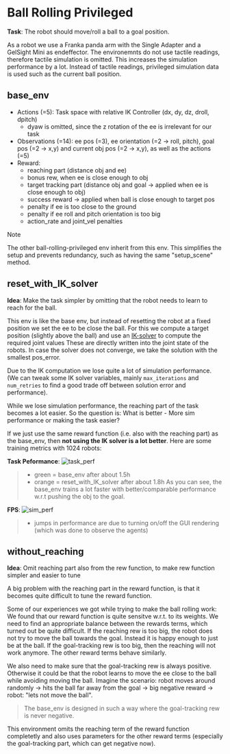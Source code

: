 # Ball Rolling Privileged
**Task**: The robot should move/roll a ball to a goal position.

As a robot we use a Franka panda arm with the Single Adapter and a GelSight Mini as endeffector.
The environemnts do not use tactile readings, therefore tactile simulation is omitted. This increases the simulation performance by a lot.
Instead of tactile readings, privileged simulation data is used such as the current ball position.

## base_env
- Actions (=5): Task space with relative IK Controller (dx, dy, dz, droll, dpitch)
    - dyaw is omitted, since the z rotation of the ee is irrelevant for our task
- Observations (=14): ee pos (=3), ee orientation (=2 -> roll, pitch), goal pos (=2 -> x,y) and current obj pos (=2 -> x,y), as well as the actions (=5)
- Reward:
    - reaching part (distance obj and ee)
    - bonus rew, when ee is close enough to obj
    - target tracking part (distance obj and goal -> applied when ee is close enough to obj)
    - success reward -> applied when ball is close enough to target pos
    - penalty if ee is too close to the ground
    - penalty if ee roll and pitch orientation is too big
    - action_rate and joint_vel penalties

>[!Note]
>The other ball-rolling-privileged env inherit from this env. This simplifies the setup and prevents redundancy, such as having the same "setup_scene" method.

## reset_with_IK_solver
**Idea**:
Make the task simpler by omitting that the robot needs to learn to reach for the ball.

This env is like the base env, but instead of resetting the robot at a fixed position we
set the ee to be close the ball.
For this we compute a target position (slightly above the ball) and use an [IK-solver](https://github.com/UM-ARM-Lab/pytorch_kinematics]) to compute the required joint values
These are directly written into the joint state of the robots.
In case the solver does not converge, we take the solution with the smallest pos_error.

Due to the IK computation we lose quite a lot of simulation performance.
(We can tweak some IK solver variables, mainly `max_iterations` and `num_retries` to find a good trade off between solution error and performance).

While we lose simulation performance, the reaching part of the task becomes a lot easier.
So the question is: What is better - More sim performance or making the task easier?

If we just use the same reward function (i.e. also with the reaching part) as the base_env,
then **not using the IK solver is a lot better**.
Here are some training metrics with 1024 robots:

**Task Peformance**:
![task_perf](image-1.png)
> - green = base_env after about 1.5h
> - orange = reset_with_IK_solver after about 1.8h
As you can see, the base_env trains a lot faster with better/comparable performance
w.r.t pushing the obj to the goal.

**FPS**:
![sim_perf](image-2.png)
> - jumps in performance are due to turning on/off the GUI rendering (which was done to observe the agents)

## without_reaching
**Idea**: Omit reaching part also from the rew function, to make rew function simpler
and easier to tune

A big problem with the reaching part in the reward function, is that it becomes quite difficult to tune the reward function.

Some of our experiences we got while trying to make the ball rolling work:
We found that our reward function is quite sensitve w.r.t. to its weights.
We need to find an appropriate balance between the rewards terms, which turned out be quite difficult.
If the reaching rew is too big, the robot does not try to move the ball towards the goal. Instead it is happy enough to just be at the ball.
If the goal-tracking rew is too big, then the reaching will not work anymore.
The other reward terms behave similarly.

We also need to make sure that the goal-tracking rew is always positive.
Otherwise it could be that the robot learns to move the ee close to the ball while avoiding moving the ball.
Imagine the scenario: robot moves around randomly -> hits the ball far away from the goal -> big negative reward -> robot: "lets not move the ball".
> The base_env is designed in such a way where the goal-tracking rew is never negative.

This environment omits the reaching term of the reward function completetly and also uses parameters for the other reward terms (especially the goal-tracking part, which can get negative now).
